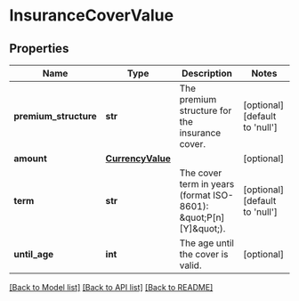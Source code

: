 # InsuranceCoverValue

## Properties
Name | Type | Description | Notes
------------ | ------------- | ------------- | -------------
**premium_structure** | **str** | The premium structure for the insurance cover. | [optional] [default to 'null']
**amount** | [**CurrencyValue**](CurrencyValue.md) |  | [optional] 
**term** | **str** | The cover term in years (format ISO-8601): \&quot;P[n][Y]\&quot;). | [optional] [default to 'null']
**until_age** | **int** | The age until the cover is valid. | [optional] 

[[Back to Model list]](../README.md#documentation-for-models) [[Back to API list]](../README.md#documentation-for-api-endpoints) [[Back to README]](../README.md)

